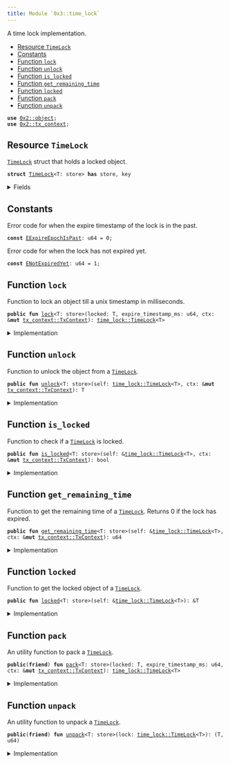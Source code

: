 ```yaml
---
title: Module `0x3::time_lock`
---
```


A time lock implementation.


-  [Resource `TimeLock`](#0x3_time_lock_TimeLock)
-  [Constants](#@Constants_0)
-  [Function `lock`](#0x3_time_lock_lock)
-  [Function `unlock`](#0x3_time_lock_unlock)
-  [Function `is_locked`](#0x3_time_lock_is_locked)
-  [Function `get_remaining_time`](#0x3_time_lock_get_remaining_time)
-  [Function `locked`](#0x3_time_lock_locked)
-  [Function `pack`](#0x3_time_lock_pack)
-  [Function `unpack`](#0x3_time_lock_unpack)


<pre><code><b>use</b> <a href="../sui-framework/object.md#0x2_object">0x2::object</a>;
<b>use</b> <a href="../sui-framework/tx_context.md#0x2_tx_context">0x2::tx_context</a>;
</code></pre>



<a name="0x3_time_lock_TimeLock"></a>

## Resource `TimeLock`

<code><a href="time_lock.md#0x3_time_lock_TimeLock">TimeLock</a></code> struct that holds a locked object.


<pre><code><b>struct</b> <a href="time_lock.md#0x3_time_lock_TimeLock">TimeLock</a>&lt;T: store&gt; <b>has</b> store, key
</code></pre>



<details>
<summary>Fields</summary>


<dl>
<dt>
<code>id: <a href="../sui-framework/object.md#0x2_object_UID">object::UID</a></code>
</dt>
<dd>

</dd>
<dt>
<code>locked: T</code>
</dt>
<dd>
 The locked object.
</dd>
<dt>
<code>expire_timestamp_ms: u64</code>
</dt>
<dd>
 This is the epoch time stamp of when the lock expires.
</dd>
</dl>


</details>

<a name="@Constants_0"></a>

## Constants


<a name="0x3_time_lock_EExpireEpochIsPast"></a>

Error code for when the expire timestamp of the lock is in the past.


<pre><code><b>const</b> <a href="time_lock.md#0x3_time_lock_EExpireEpochIsPast">EExpireEpochIsPast</a>: u64 = 0;
</code></pre>



<a name="0x3_time_lock_ENotExpiredYet"></a>

Error code for when the lock has not expired yet.


<pre><code><b>const</b> <a href="time_lock.md#0x3_time_lock_ENotExpiredYet">ENotExpiredYet</a>: u64 = 1;
</code></pre>



<a name="0x3_time_lock_lock"></a>

## Function `lock`

Function to lock an object till a unix timestamp in milliseconds.


<pre><code><b>public</b> <b>fun</b> <a href="time_lock.md#0x3_time_lock_lock">lock</a>&lt;T: store&gt;(locked: T, expire_timestamp_ms: u64, ctx: &<b>mut</b> <a href="../sui-framework/tx_context.md#0x2_tx_context_TxContext">tx_context::TxContext</a>): <a href="time_lock.md#0x3_time_lock_TimeLock">time_lock::TimeLock</a>&lt;T&gt;
</code></pre>



<details>
<summary>Implementation</summary>


<pre><code><b>public</b> <b>fun</b> <a href="time_lock.md#0x3_time_lock_lock">lock</a>&lt;T: store&gt;(locked: T, expire_timestamp_ms: u64, ctx: &<b>mut</b> TxContext): <a href="time_lock.md#0x3_time_lock_TimeLock">TimeLock</a>&lt;T&gt; {
    // Get the epoch timestamp.
    <b>let</b> epoch_timestamp_ms = ctx.epoch_timestamp_ms();

    // Check that `expire_timestamp_ms` is valid.
    <b>assert</b>!(expire_timestamp_ms &gt; epoch_timestamp_ms, <a href="time_lock.md#0x3_time_lock_EExpireEpochIsPast">EExpireEpochIsPast</a>);

    // Create a timelock.
    <a href="time_lock.md#0x3_time_lock_pack">pack</a>(locked, expire_timestamp_ms, ctx)
}
</code></pre>



</details>

<a name="0x3_time_lock_unlock"></a>

## Function `unlock`

Function to unlock the object from a <code><a href="time_lock.md#0x3_time_lock_TimeLock">TimeLock</a></code>.


<pre><code><b>public</b> <b>fun</b> <a href="time_lock.md#0x3_time_lock_unlock">unlock</a>&lt;T: store&gt;(self: <a href="time_lock.md#0x3_time_lock_TimeLock">time_lock::TimeLock</a>&lt;T&gt;, ctx: &<b>mut</b> <a href="../sui-framework/tx_context.md#0x2_tx_context_TxContext">tx_context::TxContext</a>): T
</code></pre>



<details>
<summary>Implementation</summary>


<pre><code><b>public</b> <b>fun</b> <a href="time_lock.md#0x3_time_lock_unlock">unlock</a>&lt;T: store&gt;(self: <a href="time_lock.md#0x3_time_lock_TimeLock">TimeLock</a>&lt;T&gt;, ctx: &<b>mut</b> TxContext): T {
    // Unpack the timelock.
    <b>let</b> (locked, expire_timestamp_ms) = <a href="time_lock.md#0x3_time_lock_unpack">unpack</a>(self);

    // Check <b>if</b> the lock <b>has</b> expired.
    <b>assert</b>!(expire_timestamp_ms &lt;= ctx.epoch_timestamp_ms(), <a href="time_lock.md#0x3_time_lock_ENotExpiredYet">ENotExpiredYet</a>);

    locked
}
</code></pre>



</details>

<a name="0x3_time_lock_is_locked"></a>

## Function `is_locked`

Function to check if a <code><a href="time_lock.md#0x3_time_lock_TimeLock">TimeLock</a></code> is locked.


<pre><code><b>public</b> <b>fun</b> <a href="time_lock.md#0x3_time_lock_is_locked">is_locked</a>&lt;T: store&gt;(self: &<a href="time_lock.md#0x3_time_lock_TimeLock">time_lock::TimeLock</a>&lt;T&gt;, ctx: &<b>mut</b> <a href="../sui-framework/tx_context.md#0x2_tx_context_TxContext">tx_context::TxContext</a>): bool
</code></pre>



<details>
<summary>Implementation</summary>


<pre><code><b>public</b> <b>fun</b> <a href="time_lock.md#0x3_time_lock_is_locked">is_locked</a>&lt;T: store&gt;(self: &<a href="time_lock.md#0x3_time_lock_TimeLock">TimeLock</a>&lt;T&gt;, ctx: &<b>mut</b> TxContext): bool {
    self.<a href="time_lock.md#0x3_time_lock_get_remaining_time">get_remaining_time</a>(ctx) &gt; 0
}
</code></pre>



</details>

<a name="0x3_time_lock_get_remaining_time"></a>

## Function `get_remaining_time`

Function to get the remaining time of a <code><a href="time_lock.md#0x3_time_lock_TimeLock">TimeLock</a></code>.
Returns 0 if the lock has expired.


<pre><code><b>public</b> <b>fun</b> <a href="time_lock.md#0x3_time_lock_get_remaining_time">get_remaining_time</a>&lt;T: store&gt;(self: &<a href="time_lock.md#0x3_time_lock_TimeLock">time_lock::TimeLock</a>&lt;T&gt;, ctx: &<b>mut</b> <a href="../sui-framework/tx_context.md#0x2_tx_context_TxContext">tx_context::TxContext</a>): u64
</code></pre>



<details>
<summary>Implementation</summary>


<pre><code><b>public</b> <b>fun</b> <a href="time_lock.md#0x3_time_lock_get_remaining_time">get_remaining_time</a>&lt;T: store&gt;(self: &<a href="time_lock.md#0x3_time_lock_TimeLock">TimeLock</a>&lt;T&gt;, ctx: &<b>mut</b> TxContext): u64 {
    // Get the epoch timestamp.
    <b>let</b> current_timestamp_ms = ctx.epoch_timestamp_ms();

    // Check <b>if</b> the lock <b>has</b> expired.
    <b>if</b> (self.expire_timestamp_ms &lt; current_timestamp_ms) {
        <b>return</b> 0
    };

    // Calculate the remaining time.
    self.expire_timestamp_ms - current_timestamp_ms
}
</code></pre>



</details>

<a name="0x3_time_lock_locked"></a>

## Function `locked`

Function to get the locked object of a <code><a href="time_lock.md#0x3_time_lock_TimeLock">TimeLock</a></code>.


<pre><code><b>public</b> <b>fun</b> <a href="time_lock.md#0x3_time_lock_locked">locked</a>&lt;T: store&gt;(self: &<a href="time_lock.md#0x3_time_lock_TimeLock">time_lock::TimeLock</a>&lt;T&gt;): &T
</code></pre>



<details>
<summary>Implementation</summary>


<pre><code><b>public</b> <b>fun</b> <a href="time_lock.md#0x3_time_lock_locked">locked</a>&lt;T: store&gt;(self: &<a href="time_lock.md#0x3_time_lock_TimeLock">TimeLock</a>&lt;T&gt;): &T {
    &self.locked
}
</code></pre>



</details>

<a name="0x3_time_lock_pack"></a>

## Function `pack`

An utility function to pack a <code><a href="time_lock.md#0x3_time_lock_TimeLock">TimeLock</a></code>.


<pre><code><b>public</b>(<b>friend</b>) <b>fun</b> <a href="time_lock.md#0x3_time_lock_pack">pack</a>&lt;T: store&gt;(locked: T, expire_timestamp_ms: u64, ctx: &<b>mut</b> <a href="../sui-framework/tx_context.md#0x2_tx_context_TxContext">tx_context::TxContext</a>): <a href="time_lock.md#0x3_time_lock_TimeLock">time_lock::TimeLock</a>&lt;T&gt;
</code></pre>



<details>
<summary>Implementation</summary>


<pre><code><b>public</b>(package) <b>fun</b> <a href="time_lock.md#0x3_time_lock_pack">pack</a>&lt;T: store&gt;(locked: T, expire_timestamp_ms: u64, ctx: &<b>mut</b> TxContext): <a href="time_lock.md#0x3_time_lock_TimeLock">TimeLock</a>&lt;T&gt; {
    // Create a timelock.
    <a href="time_lock.md#0x3_time_lock_TimeLock">TimeLock</a> {
        id: <a href="../sui-framework/object.md#0x2_object_new">object::new</a>(ctx),
        locked,
        expire_timestamp_ms
    }
}
</code></pre>



</details>

<a name="0x3_time_lock_unpack"></a>

## Function `unpack`

An utility function to unpack a <code><a href="time_lock.md#0x3_time_lock_TimeLock">TimeLock</a></code>.


<pre><code><b>public</b>(<b>friend</b>) <b>fun</b> <a href="time_lock.md#0x3_time_lock_unpack">unpack</a>&lt;T: store&gt;(lock: <a href="time_lock.md#0x3_time_lock_TimeLock">time_lock::TimeLock</a>&lt;T&gt;): (T, u64)
</code></pre>



<details>
<summary>Implementation</summary>


<pre><code><b>public</b>(package) <b>fun</b> <a href="time_lock.md#0x3_time_lock_unpack">unpack</a>&lt;T: store&gt;(lock: <a href="time_lock.md#0x3_time_lock_TimeLock">TimeLock</a>&lt;T&gt;): (T, u64) {
    // Unpack the timelock.
    <b>let</b> <a href="time_lock.md#0x3_time_lock_TimeLock">TimeLock</a> {
        id,
        locked,
        expire_timestamp_ms
    } = lock;

    // Delete the timelock.
    <a href="../sui-framework/object.md#0x2_object_delete">object::delete</a>(id);

    (locked, expire_timestamp_ms)
}
</code></pre>



</details>
